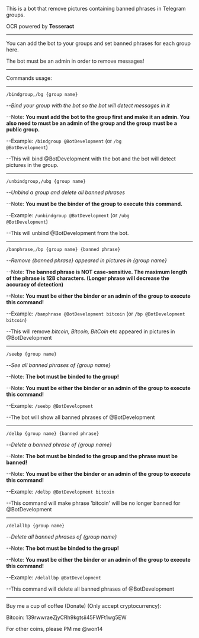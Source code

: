 This is a bot that remove pictures containing banned phrases in Telegram groups.



OCR powered by <b>Tesseract</b>



<hr />



You can add the bot to your groups and set banned phrases for each group here.



The bot must be an admin in order to remove messages!


<hr />

Commands usage:

<hr />

<code>/bindgroup,/bg {group name}</code>

--<i>Bind your group with the bot so the bot will detect messages in it</i>

--Note: <b>You must add the bot to the group first and make it an admin. You also need to must be an admin of the group and the group must be a public group.</b>

--Example: <code>/bindgroup @BotDevelopment</code> (or <code>/bg @BotDevelopment</code>)

--This will bind @BotDevelopment with the bot and the bot will detect pictures in the group.

<hr />

<code>/unbindgroup,/ubg {group name}</code>

--<i>Unbind a group and delete all banned phrases</i>

--Note: <b>You must be the binder of the group to execute this command.</b>

--Example: <code>/unbindgroup @BotDevelopment</code> (or <code>/ubg @BotDevelopment</code>)

--This will unbind @BotDevelopment from the bot.

<hr />

<code>/banphrase,/bp {group name} {banned phrase}</code>

--<i>Remove {banned phrase} appeared in pictures in {group name}</i>

--Note: <b>The banned phrase is NOT case-sensitive. The maximum length of the phrase is 128 characters. (Longer phrase will decrease the accuracy of detection)</b>

--Note: <b>You must be either the binder or an admin of the group to execute this command!</b>

--Example: <code>/banphrase @BotDevelopment bitcoin</code> (or <code>/bp @BotDevelopment bitcoin</code>)

--This will remove <i>bitcoin, Bitcoin, BitCoin</i> etc appeared in pictures in @BotDevelopment

<hr />

<code>/seebp {group name}</code>

--<i>See all banned phrases of {group name}</i>

--Note: <b>The bot must be binded to the group!</b>

--Note: <b>You must be either the binder or an admin of the group to execute this command!</b>

--Example: <code>/seebp @BotDevelopment</code>

--The bot will show all banned phrases of @BotDevelopment

<hr />

<code>/delbp {group name} {banned phrase}</code>

--<i>Delete a banned phrase of {group name}</i>

--Note: <b>The bot must be binded to the group and the phrase must be banned!</b>

--Note: <b>You must be either the binder or an admin of the group to execute this command!</b>

--Example: <code>/delbp @BotDevelopment bitcoin</code>

--This command will make phrase 'bitcoin' will be no longer banned for @BotDevelopment

<hr />

<code>/delallbp {group name}</code>

--<i>Delete all banned phrases of {group name}</i>

--Note: <b>The bot must be binded to the group!</b>

--Note: <b>You must be either the binder or an admin of the group to execute this command!</b>

--Example: <code>/delallbp @BotDevelopment</code>

--This command will delete all banned phrases of @BotDevelopment

<hr />

Buy me a cup of coffee (Donate) (Only accept cryptocurrency):

Bitcoin: 139rwwraeZjyCRh9kgtsii45FWFt1wg5EW

For other coins, please PM me @won14